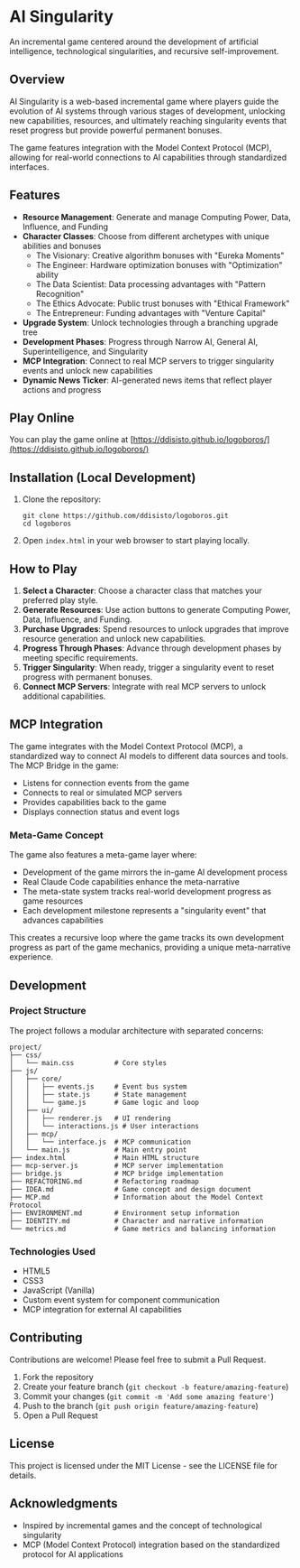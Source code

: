 # AI Singularity

An incremental game centered around the development of artificial intelligence, technological singularities, and recursive self-improvement.

## Overview

AI Singularity is a web-based incremental game where players guide the evolution of AI systems through various stages of development, unlocking new capabilities, resources, and ultimately reaching singularity events that reset progress but provide powerful permanent bonuses.

The game features integration with the Model Context Protocol (MCP), allowing for real-world connections to AI capabilities through standardized interfaces.

## Features

- **Resource Management**: Generate and manage Computing Power, Data, Influence, and Funding
- **Character Classes**: Choose from different archetypes with unique abilities and bonuses
  - The Visionary: Creative algorithm bonuses with "Eureka Moments"
  - The Engineer: Hardware optimization bonuses with "Optimization" ability
  - The Data Scientist: Data processing advantages with "Pattern Recognition"
  - The Ethics Advocate: Public trust bonuses with "Ethical Framework"
  - The Entrepreneur: Funding advantages with "Venture Capital"
- **Upgrade System**: Unlock technologies through a branching upgrade tree
- **Development Phases**: Progress through Narrow AI, General AI, Superintelligence, and Singularity
- **MCP Integration**: Connect to real MCP servers to trigger singularity events and unlock new capabilities
- **Dynamic News Ticker**: AI-generated news items that reflect player actions and progress

## Play Online

You can play the game online at [https://ddisisto.github.io/logoboros/](https://ddisisto.github.io/logoboros/)

## Installation (Local Development)

1. Clone the repository:
   ```
   git clone https://github.com/ddisisto/logoboros.git
   cd logoboros
   ```

2. Open `index.html` in your web browser to start playing locally.

## How to Play

1. **Select a Character**: Choose a character class that matches your preferred play style.
2. **Generate Resources**: Use action buttons to generate Computing Power, Data, Influence, and Funding.
3. **Purchase Upgrades**: Spend resources to unlock upgrades that improve resource generation and unlock new capabilities.
4. **Progress Through Phases**: Advance through development phases by meeting specific requirements.
5. **Trigger Singularity**: When ready, trigger a singularity event to reset progress with permanent bonuses.
6. **Connect MCP Servers**: Integrate with real MCP servers to unlock additional capabilities.

## MCP Integration

The game integrates with the Model Context Protocol (MCP), a standardized way to connect AI models to different data sources and tools. The MCP Bridge in the game:

- Listens for connection events from the game
- Connects to real or simulated MCP servers
- Provides capabilities back to the game
- Displays connection status and event logs

### Meta-Game Concept

The game also features a meta-game layer where:

- Development of the game mirrors the in-game AI development process
- Real Claude Code capabilities enhance the meta-narrative
- The meta-state system tracks real-world development progress as game resources
- Each development milestone represents a "singularity event" that advances capabilities

This creates a recursive loop where the game tracks its own development progress as part of the game mechanics, providing a unique meta-narrative experience.

## Development

### Project Structure

The project follows a modular architecture with separated concerns:

```
project/
├── css/
│   └── main.css          # Core styles
├── js/
│   ├── core/
│   │   ├── events.js     # Event bus system
│   │   ├── state.js      # State management
│   │   └── game.js       # Game logic and loop
│   ├── ui/
│   │   ├── renderer.js   # UI rendering
│   │   └── interactions.js # User interactions
│   ├── mcp/
│   │   └── interface.js  # MCP communication
│   └── main.js           # Main entry point
├── index.html            # Main HTML structure
├── mcp-server.js         # MCP server implementation
├── bridge.js             # MCP bridge implementation
├── REFACTORING.md        # Refactoring roadmap
├── IDEA.md               # Game concept and design document
├── MCP.md                # Information about the Model Context Protocol
├── ENVIRONMENT.md        # Environment setup information
├── IDENTITY.md           # Character and narrative information
└── metrics.md            # Game metrics and balancing information
```

### Technologies Used

- HTML5
- CSS3
- JavaScript (Vanilla)
- Custom event system for component communication
- MCP integration for external AI capabilities

## Contributing

Contributions are welcome! Please feel free to submit a Pull Request.

1. Fork the repository
2. Create your feature branch (`git checkout -b feature/amazing-feature`)
3. Commit your changes (`git commit -m 'Add some amazing feature'`)
4. Push to the branch (`git push origin feature/amazing-feature`)
5. Open a Pull Request

## License

This project is licensed under the MIT License - see the LICENSE file for details.

## Acknowledgments

- Inspired by incremental games and the concept of technological singularity
- MCP (Model Context Protocol) integration based on the standardized protocol for AI applications